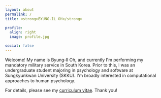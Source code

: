 ```yaml
---
layout: about
permalink: /
title: <strong>BYUNG-IL OH</strong>

profile:
  align: right
  image: profile.jpg

social: false
---
```


Welcome! My name is Byung-Il Oh, and currently I'm performing my mandatory military service in South Korea. Prior to this, I was an undergraduate student majoring in psychology and software at Sungkyunkwan University (SKKU). I'm broadly interested in computational approaches to human psychology.

For details, please see my <a href="{{ '/cv.pdf' | prepend: site.baseurl | prepend: site.url }}">curriculum vitae</a>. Thank you!
